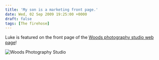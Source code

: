 ```yaml
---
title: 'My son is a marketing front page.'
date: Wed, 02 Sep 2009 19:25:00 +0000
draft: false
tags: [The firehose]
---
```


Luke is featured on the front page of the [Woods photography studio web page](http://www.woodsstudio.com/)!  
  
![](http://www.woodsstudio.com/sitebuilder/images/M2N_3832-679x425.jpg "Woods Photography Studio")